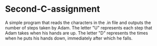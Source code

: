 # Second-C-assignment

A simple program that reads the characters in the .in file and outputs the number of steps taken by Adam.
The letter "U" represents each step that Adam takes when his hands are up.
The letter "D" represents the times when he puts his hands down, immediately after which he falls.
